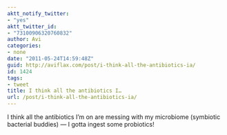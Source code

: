 ```yaml
---
aktt_notify_twitter:
- "yes"
aktt_twitter_id:
- "73100906320760832"
author: Avi
categories:
- none
date: "2011-05-24T14:59:48Z"
guid: http://aviflax.com/post/i-think-all-the-antibiotics-ia/
id: 1424
tags:
- tweet
title: I think all the antibiotics I…
url: /post/i-think-all-the-antibiotics-ia/
---
```

I think all the antibiotics I’m on are messing with my microbiome (symbiotic bacterial buddies) — I gotta ingest some probiotics!